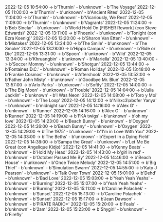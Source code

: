2022-12-05 10:54:00 -> b'Thurnin' - b'unknown' - b'The Voyage'
2022-12-05 11:00:00 -> b'Thurnin' - b'unknown' - b'Ancient Rites'
2022-12-05 11:04:00 -> b'Thurnin' - b'unknown' - b'Vicariously, We Rest'
2022-12-05 11:09:00 -> b'Thurnin' - b'unknown' - b'Vagrants'
2022-12-05 11:24:00 -> b'Bob Sinclar' - b'unknown' - b'World Hold On [FISHER Rework] (con Steve Edwards)'
2022-12-05 13:11:00 -> b'Phoenix' - b'unknown' - b'Tonight (con Ezra Koenig)'
2022-12-05 13:20:00 -> b'Sharon Van Etten' - b'unknown' - b'Mistakes'
2022-12-05 13:24:00 -> b'The Smile' - b'unknown' - b'The Smoke'
2022-12-05 13:28:00 -> b'Hippo Campus' - b'unknown' - b'Ride or Die'
2022-12-05 13:31:00 -> b'Spoon' - b'unknown' - b'Wild'
2022-12-05 13:34:00 -> b'Khruangbin' - b'unknown' - b'Mariella'
2022-12-05 13:40:00 -> b'Soccer Mommy' - b'unknown' - b'Shotgun'
2022-12-05 13:44:00 -> b'Fontaines D.C.' - b'unknown' - b'Roman Holiday'
2022-12-05 13:48:00 -> b'Frankie Cosmos' - b'unknown' - b'Aftershook'
2022-12-05 13:52:00 -> b'Father John Misty' - b'unknown' - b'Goodbye Mr. Blue'
2022-12-05 13:57:00 -> b'Arlo Parks' - b'unknown' - b'Softly'
2022-12-05 14:00:00 -> b'The Big Moon' - b'unknown' - b'Trouble'
2022-12-05 14:04:00 -> b'Julia Jacklin' - b'unknown' - b'I Was Neon'
2022-12-05 14:08:00 -> b'Toro y Moi' - b'unknown' - b'The Loop'
2022-12-05 14:12:00 -> b'Nil\xc3\xbcfer Yanya' - b'unknown' - b'midnight sun'
2022-12-05 14:16:00 -> b'Alex G' - b'unknown' - b'Runner'
2022-12-05 14:16:00 -> b'Alex G' - b'unknown' - b'Runner'
2022-12-05 14:19:00 -> b'FKA twigs' - b'unknown' - b'oh my love'
2022-12-05 14:23:00 -> b'Beach Bunny' - b'unknown' - b'Oxygen'
2022-12-05 14:26:00 -> b'Beach Bunny' - b'unknown' - b'Oxygen'
2022-12-05 14:29:00 -> b'The 1975' - b'unknown' - b"I'm in Love With You"
2022-12-05 14:33:00 -> b'The Beths' - b'unknown' - b'Expert in a Dying Field'
2022-12-05 14:38:00 -> b'Sampa the Great' - b'unknown' - b'Let Me Be Great (con Angelique Kidjo)'
2022-12-05 14:41:00 -> b'Kenny Beats' - b'unknown' - b'Hold My Head'
2022-12-05 14:43:00 -> b'girl in red' - b'unknown' - b'October Passed Me By'
2022-12-05 14:46:00 -> b'Beach House' - b'unknown' - b'Once Twice Melody'
2022-12-05 14:51:00 -> b'Big Thief' - b'unknown' - b'Simulation Swarm'
2022-12-05 14:55:00 -> b'Katy J Pearson' - b'unknown' - b'Talk Over Town'
2022-12-05 15:01:00 -> b'Dehd' - b'unknown' - b'Bad Love'
2022-12-05 15:03:00 -> b'Yeah Yeah Yeahs' - b'unknown' - b'Burning'
2022-12-05 15:07:00 -> b'Yeah Yeah Yeahs' - b'unknown' - b'Burning'
2022-12-05 15:11:00 -> b'Caroline Polachek' - b'unknown' - b'Sunset'
2022-12-05 15:13:00 -> b'Caroline Polachek' - b'unknown' - b'Sunset'
2022-12-05 15:17:00 -> b'Jean Dawson' - b'unknown' - b'PIRATE RADIO*'
2022-12-05 15:20:00 -> b'Foals' - b'unknown' - b'2am'
2022-12-05 15:23:00 -> b'Shygirl' - b'unknown' - b'Firefly'
